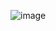 ![image](https://user-images.githubusercontent.com/115778774/213669092-6ee5493b-4c34-4492-911d-62902769354f.png)
